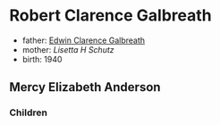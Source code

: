 # Robert Clarence Galbreath

- father: [Edwin Clarence Galbreath](galbreath-edwin-clarence-1882.md)
- mother: *Lisetta H Schutz*
- birth: 1940

## Mercy Elizabeth Anderson

### Children


